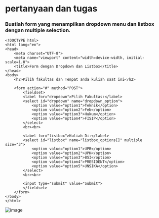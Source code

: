 <h1>pertanyaan dan tugas</h1>
<h3>Buatlah form yang menampilkan dropdown menu dan listbox dengan multiple selection.</h3>

    <!DOCTYPE html>
    <html lang="en">
    <head>
        <meta charset="UTF-8">
        <meta name="viewport" content="width=device-width, initial-scale=1.0">
        <title>Form dengan Dropdown dan Listbox</title>
    </head>
    <body>
        <h2>Pilih fakultas dan Tempat anda kuliah saat ini</h2>

        <form action="#" method="POST">
            <fieldset>
            <label for="dropdown">Pilih Fakultas:</label>
            <select id="dropdown" name="dropdown_option">
                <option value="option1">Teknik</option>
                <option value="option2">Feb</option>
                <option value="option3">Hukum</option>
                <option value="option4">FISIP</option>
            </select>
            <br><br>

            <label for="listbox">Kuliah Di:</label>
            <select id="listbox" name="listbox_options[]" multiple size="3">
                <option value="option1">UPB</option>
                <option value="option2">UPH</option>
                <option value="option3">BSI</option>
                <option value="option4">PRESIDENT</option>
                <option value="option5">UNSIKA</option>
            </select>
            <br><br>
    
            <input type="submit" value="Submit">
            </fieldset>
        </form>
    </body>
    </html>

![image](https://github.com/user-attachments/assets/d61d6414-0e0e-4dcd-afa8-564087c50e84)

